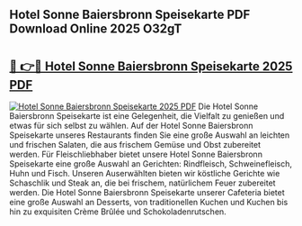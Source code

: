 ## Hotel Sonne Baiersbronn Speisekarte PDF Download Online 2025 O32gT

# <h2><a href="http://gcaxl1j.nevu.top/?p=Hotel+Sonne+Baiersbronn+Speisekarte">🔗 👉🔴 Hotel Sonne Baiersbronn Speisekarte 2025 PDF</a></h2>

[![Hotel Sonne Baiersbronn Speisekarte 2025 PDF](https://i.imgur.com/dBaPXMq.png)](http://gcaxl1j.nevu.top/?p=Hotel+Sonne+Baiersbronn+Speisekarte)
Die Hotel Sonne Baiersbronn Speisekarte ist eine Gelegenheit, die Vielfalt zu genießen und etwas für sich selbst zu wählen. Auf der Hotel Sonne Baiersbronn Speisekarte unseres Restaurants finden Sie eine große Auswahl an leichten und frischen Salaten, die aus frischem Gemüse und Obst zubereitet werden. Für Fleischliebhaber bietet unsere Hotel Sonne Baiersbronn Speisekarte eine große Auswahl an Gerichten: Rindfleisch, Schweinefleisch, Huhn und Fisch. Unseren Auserwählten bieten wir köstliche Gerichte wie Schaschlik und Steak an, die bei frischem, natürlichem Feuer zubereitet werden. Die Hotel Sonne Baiersbronn Speisekarte unserer Cafeteria bietet eine große Auswahl an Desserts, von traditionellen Kuchen und Kuchen bis hin zu exquisiten Crème Brûlée und Schokoladenrutschen.
